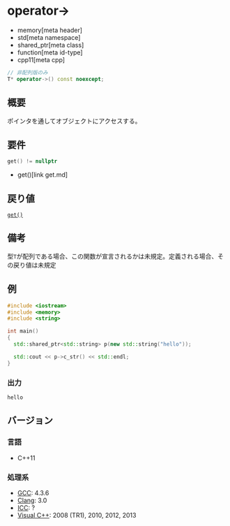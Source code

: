# operator->
* memory[meta header]
* std[meta namespace]
* shared_ptr[meta class]
* function[meta id-type]
* cpp11[meta cpp]

```cpp
// 非配列版のみ
T* operator->() const noexcept;
```

## 概要
ポインタを通してオブジェクトにアクセスする。


## 要件

```cpp
get() != nullptr
```
* get()[link get.md]


## 戻り値
[`get()`](get.md)


## 備考
型`T`が配列である場合、この関数が宣言されるかは未規定。定義される場合、その戻り値は未規定


## 例
```cpp example
#include <iostream>
#include <memory>
#include <string>

int main()
{
  std::shared_ptr<std::string> p(new std::string("hello"));

  std::cout << p->c_str() << std::endl;
}
```

### 出力
```
hello
```

## バージョン
### 言語
- C++11

### 処理系
- [GCC](/implementation.md#gcc): 4.3.6
- [Clang](/implementation.md#clang): 3.0
- [ICC](/implementation.md#icc): ?
- [Visual C++](/implementation.md#visual_cpp): 2008 (TR1), 2010, 2012, 2013
